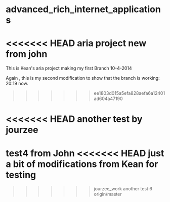 advanced_rich_internet_applications
===================================

<<<<<<< HEAD
aria project
new from john
=======
This is Kean's aria project making my first Branch 10-4-2014

Again , this is my second modification to show that the branch is working:  20:19 now.
>>>>>>> ee1803d015a5efa828aefa6a12401ad604a47190

<<<<<<< HEAD
another test by jourzee
=======
test4 from John
<<<<<<< HEAD
just a bit of modifications from Kean for testing 
=======
>>>>>>> jourzee_work
another test 6
>>>>>>> origin/master
